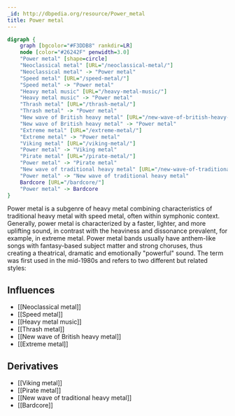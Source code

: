 ```yaml
---
_id: http://dbpedia.org/resource/Power_metal
title: Power metal
---
```


```dot
digraph {
	graph [bgcolor="#F3DDB8" rankdir=LR]
	node [color="#26242F" penwidth=3.0]
	"Power metal" [shape=circle]
	"Neoclassical metal" [URL="/neoclassical-metal/"]
	"Neoclassical metal" -> "Power metal"
	"Speed metal" [URL="/speed-metal/"]
	"Speed metal" -> "Power metal"
	"Heavy metal music" [URL="/heavy-metal-music/"]
	"Heavy metal music" -> "Power metal"
	"Thrash metal" [URL="/thrash-metal/"]
	"Thrash metal" -> "Power metal"
	"New wave of British heavy metal" [URL="/new-wave-of-british-heavy-metal/"]
	"New wave of British heavy metal" -> "Power metal"
	"Extreme metal" [URL="/extreme-metal/"]
	"Extreme metal" -> "Power metal"
	"Viking metal" [URL="/viking-metal/"]
	"Power metal" -> "Viking metal"
	"Pirate metal" [URL="/pirate-metal/"]
	"Power metal" -> "Pirate metal"
	"New wave of traditional heavy metal" [URL="/new-wave-of-traditional-heavy-metal/"]
	"Power metal" -> "New wave of traditional heavy metal"
	Bardcore [URL="/bardcore/"]
	"Power metal" -> Bardcore
}
```

Power metal is a subgenre of heavy metal combining characteristics of traditional heavy metal with speed metal, often within symphonic context. Generally, power metal is characterized by a faster, lighter, and more uplifting sound, in contrast with the heaviness and dissonance prevalent, for example, in extreme metal. Power metal bands usually have anthem-like songs with fantasy-based subject matter and strong choruses, thus creating a theatrical, dramatic and emotionally "powerful" sound. The term was first used in the mid-1980s and refers to two different but related styles:

## Influences

- [[Neoclassical metal]]
- [[Speed metal]]
- [[Heavy metal music]]
- [[Thrash metal]]
- [[New wave of British heavy metal]]
- [[Extreme metal]]

## Derivatives

- [[Viking metal]]
- [[Pirate metal]]
- [[New wave of traditional heavy metal]]
- [[Bardcore]]
